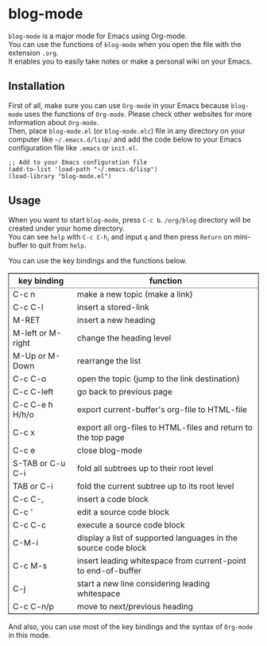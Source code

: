 

# blog-mode

`blog-mode` is a major mode for Emacs using Org-mode.  
You can use the functions of `blog-mode` when you open the file with the extension `.org`.  
It enables you to easily take notes or make a personal wiki on your Emacs.  


## Installation

First of all, make sure you can use `Org-mode` in your Emacs because `blog-mode` uses the functions of `Org-mode`. Please check other websites for more information about `Org-mode`.  
Then, place `blog-mode.el` (or `blog-mode.elc`) file in any directory on your computer like `~/.emacs.d/lisp/` and add the code below to your Emacs configuration file like `.emacs` or `init.el`.  

    ;; Add to your Emacs configuration file
    (add-to-list 'load-path "~/.emacs.d/lisp")
    (load-library "blog-mode.el")


## Usage

When you want to start `blog-mode`, press `C-c b`. `/org/blog` directory will be created under your home directory.  
You can see `help` with `C-c C-h`, and input `q` and then press `Return` on mini-buffer to quit from `help`.  

You can use the key bindings and the functions below.  

<table border="2" cellspacing="0" cellpadding="6" rules="groups" frame="hsides">


<colgroup>
<col  class="org-left" />

<col  class="org-left" />
</colgroup>
<thead>
<tr>
<th scope="col" class="org-left">key binding</th>
<th scope="col" class="org-left">function</th>
</tr>
</thead>

<tbody>
<tr>
<td class="org-left">C-c n</td>
<td class="org-left">make a new topic (make a link)</td>
</tr>


<tr>
<td class="org-left">C-c C-l</td>
<td class="org-left">insert a stored-link</td>
</tr>


<tr>
<td class="org-left">M-RET</td>
<td class="org-left">insert a new heading</td>
</tr>


<tr>
<td class="org-left">M-left or M-right</td>
<td class="org-left">change the heading level</td>
</tr>


<tr>
<td class="org-left">M-Up or M-Down</td>
<td class="org-left">rearrange the list</td>
</tr>


<tr>
<td class="org-left">C-c C-o</td>
<td class="org-left">open the topic (jump to the link destination)</td>
</tr>


<tr>
<td class="org-left">C-c C-left</td>
<td class="org-left">go back to previous page</td>
</tr>


<tr>
<td class="org-left">C-c C-e h H/h/o</td>
<td class="org-left">export current-buffer's org-file to HTML-file</td>
</tr>


<tr>
<td class="org-left">C-c x</td>
<td class="org-left">export all org-files to HTML-files and return to the top page</td>
</tr>


<tr>
<td class="org-left">C-c e</td>
<td class="org-left">close blog-mode</td>
</tr>


<tr>
<td class="org-left">S-TAB or C-u C-i</td>
<td class="org-left">fold all subtrees up to their root level</td>
</tr>


<tr>
<td class="org-left">TAB or C-i</td>
<td class="org-left">fold the current subtree up to its root level</td>
</tr>


<tr>
<td class="org-left">C-c C-,</td>
<td class="org-left">insert a code block</td>
</tr>


<tr>
<td class="org-left">C-c '</td>
<td class="org-left">edit a source code block</td>
</tr>


<tr>
<td class="org-left">C-c C-c</td>
<td class="org-left">execute a source code block</td>
</tr>


<tr>
<td class="org-left">C-M-i</td>
<td class="org-left">display a list of supported languages in the source code block</td>
</tr>


<tr>
<td class="org-left">C-c M-s</td>
<td class="org-left">insert leading whitespace from current-point to end-of-buffer</td>
</tr>


<tr>
<td class="org-left">C-j</td>
<td class="org-left">start a new line considering leading whitespace</td>
</tr>


<tr>
<td class="org-left">C-c C-n/p</td>
<td class="org-left">move to next/previous heading</td>
</tr>
</tbody>
</table>

And also, you can use most of the key bindings and the syntax of `Org-mode` in this mode.  

